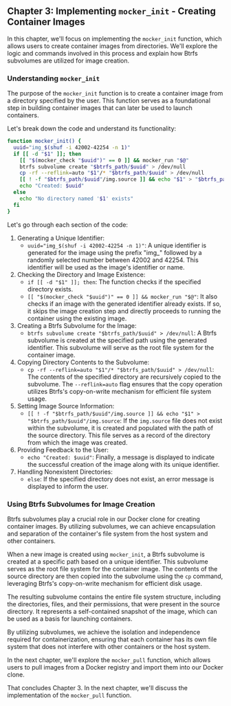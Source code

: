 ## Chapter 3: Implementing `mocker_init` - Creating Container Images

In this chapter, we'll focus on implementing the `mocker_init` function, which allows users to create container images from directories. We'll explore the logic and commands involved in this process and explain how Btrfs subvolumes are utilized for image creation.

### Understanding `mocker_init`

The purpose of the `mocker_init` function is to create a container image from a directory specified by the user. This function serves as a foundational step in building container images that can later be used to launch containers.

Let's break down the code and understand its functionality:

```bash
function mocker_init() {
  uuid="img_$(shuf -i 42002-42254 -n 1)"
  if [[ -d "$1" ]]; then
    [[ "$(mocker_check "$uuid")" == 0 ]] && mocker_run "$@"
    btrfs subvolume create "$btrfs_path/$uuid" > /dev/null
    cp -rf --reflink=auto "$1"/* "$btrfs_path/$uuid" > /dev/null
    [[ ! -f "$btrfs_path/$uuid"/img.source ]] && echo "$1" > "$btrfs_path/$uuid"/img.source
    echo "Created: $uuid"
  else
    echo "No directory named '$1' exists"
  fi
}
```

Let's go through each section of the code:

1. Generating a Unique Identifier:
    - `uuid="img_$(shuf -i 42002-42254 -n 1)"`: A unique identifier is generated for the image using the prefix "img_" followed by a randomly selected number between 42002 and 42254. This identifier will be used as the image's identifier or name.
2. Checking the Directory and Image Existence:
    - `if [[ -d "$1" ]]; then`: The function checks if the specified directory exists.
    - `[[ "$(mocker_check "$uuid")" == 0 ]] && mocker_run "$@"`: It also checks if an image with the generated identifier already exists. If so, it skips the image creation step and directly proceeds to running the container using the existing image.
3. Creating a Btrfs Subvolume for the Image:
    - `btrfs subvolume create "$btrfs_path/$uuid" > /dev/null`: A Btrfs subvolume is created at the specified path using the generated identifier. This subvolume will serve as the root file system for the container image.
4. Copying Directory Contents to the Subvolume:
    - `cp -rf --reflink=auto "$1"/* "$btrfs_path/$uuid" > /dev/null`: The contents of the specified directory are recursively copied to the subvolume. The `--reflink=auto` flag ensures that the copy operation utilizes Btrfs's copy-on-write mechanism for efficient file system usage.
5. Setting Image Source Information:
    - `[[ ! -f "$btrfs_path/$uuid"/img.source ]] && echo "$1" > "$btrfs_path/$uuid"/img.source`: If the `img.source` file does not exist within the subvolume, it is created and populated with the path of the source directory. This file serves as a record of the directory from which the image was created.
6. Providing Feedback to the User:
    - `echo "Created: $uuid"`: Finally, a message is displayed to indicate the successful creation of the image along with its unique identifier.
7. Handling Nonexistent Directories:
    - `else`: If the specified directory does not exist, an error message is displayed to inform the user.

### Using Btrfs Subvolumes for Image Creation
Btrfs subvolumes play a crucial role in our Docker clone for creating container images. By utilizing subvolumes, we can achieve encapsulation and separation of the container's file system from the host system and other containers.

When a new image is created using `mocker_init`, a Btrfs subvolume is created at a specific path based on a unique identifier. This subvolume serves as the root file system for the container image. The contents of the source directory are then copied into the subvolume using the `cp` command, leveraging Btrfs's copy-on-write mechanism for efficient disk usage.

The resulting subvolume contains the entire file system structure, including the directories, files, and their permissions, that were present in the source directory. It represents a self-contained snapshot of the image, which can be used as a basis for launching containers.

By utilizing subvolumes, we achieve the isolation and independence required for containerization, ensuring that each container has its own file system that does not interfere with other containers or the host system.

In the next chapter, we'll explore the `mocker_pull` function, which allows users to pull images from a Docker registry and import them into our Docker clone.

That concludes Chapter 3. In the next chapter, we'll discuss the implementation of the `mocker_pull` function.
